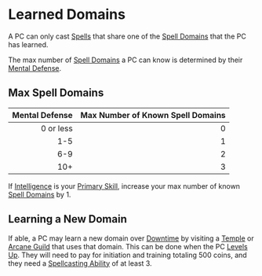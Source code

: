 # Learned Domains

A PC can only cast [Spells](../../Spells.md) that share one of the [Spell Domains](../../Spells/Spell%20Domains/{Spell%20Domains}.md) that the PC has learned.

The max number of [Spell Domains](../../Spells/Spell%20Domains/{Spell%20Domains}.md) a PC can know is determined by their [Mental Defense](../../../Player%20Characters/Derived%20Statistics/Mental%20Defense.md).

## Max Spell Domains

| Mental Defense | Max Number of Known Spell Domains |
| -------------: | --------------------------------: |
|      0 or less |                                 0 |
|            1-5 |                                 1 |
|            6-9 |                                 2 |
|            10+ |                                 3 |

If [Intelligence](../../../Player%20Characters/The%20Ability%20Scores/Intelligence.md) is your [Primary Skill](../../../Player%20Characters/Backgrounds/Primary%20Skill.md), increase your max number of known [Spell Domains](../../Spells/Spell%20Domains/{Spell%20Domains}.md) by 1.

## Learning a New Domain

If able, a PC may learn a new domain over [Downtime](../../../Player%20Characters/Derived%20Statistics/Level.md#Downtime) by visiting a [Temple](../../../Resources%20for%20GMs/Economy/Price%20Subtables/Holy%20Temple.md) or [Arcane Guild](../../../Resources%20for%20GMs/Economy/Price%20Subtables/Arcane%20Guild.md) that uses that domain. This can be done when the PC [Levels Up](../../../Player%20Characters/Derived%20Statistics/Level.md#Level%20Up). They will need to pay for initiation and training totaling 500 coins, and they need a [Spellcasting Ability](../Spellcasting%20Ability.md) of at least 3.
